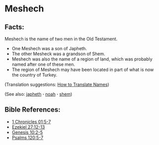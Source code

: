 # Meshech #

## Facts: ##

Meshech is the name of two men in the Old Testament.

* One Meshech was a son of Japheth.
* The other Mesheck was a grandson of Shem.
* Meshech was also the name of a region of land, which was probably named after one of these men.
* The region of Meshech may have been located in part of what is now the country of Turkey.

(Translation suggestions: [How to Translate Names](https://git.door43.org/Door43/en-ta-translate-vol1/src/master/content/translate_names.md))

(See also: [japheth](../other/japheth.md) **·** [noah](../other/noah.md) **·** [shem](../other/shem.md))

## Bible References: ##

* [1 Chronicles 01:5-7](https://door43.org/en/bible/notes/1ch/01/05)
* [Ezekiel 27:12-13](https://door43.org/en/bible/notes/ezk/27/12)
* [Genesis 10:2-5](https://door43.org/en/bible/notes/gen/10/02)
* [Psalms 120:5-7](https://door43.org/en/bible/notes/psa/120/005)


